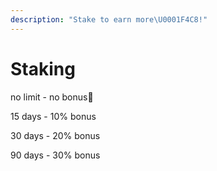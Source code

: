 ```yaml
---
description: "Stake to earn more\U0001F4C8!"
---
```


# Staking

no limit - no bonus🥲

15 days - 10% bonus

30 days - 20% bonus

90 days - 30% bonus



